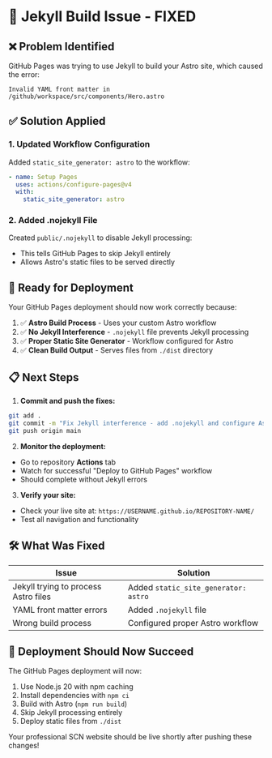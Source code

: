 # 🔧 Jekyll Build Issue - FIXED

## ❌ **Problem Identified**
GitHub Pages was trying to use Jekyll to build your Astro site, which caused the error:
```
Invalid YAML front matter in /github/workspace/src/components/Hero.astro
```

## ✅ **Solution Applied**

### 1. **Updated Workflow Configuration**
Added `static_site_generator: astro` to the workflow:
```yaml
- name: Setup Pages
  uses: actions/configure-pages@v4
  with:
    static_site_generator: astro
```

### 2. **Added .nojekyll File**
Created `public/.nojekyll` to disable Jekyll processing:
- This tells GitHub Pages to skip Jekyll entirely
- Allows Astro's static files to be served directly

## 🚀 **Ready for Deployment**

Your GitHub Pages deployment should now work correctly because:

1. ✅ **Astro Build Process** - Uses your custom Astro workflow
2. ✅ **No Jekyll Interference** - `.nojekyll` file prevents Jekyll processing
3. ✅ **Proper Static Site Generator** - Workflow configured for Astro
4. ✅ **Clean Build Output** - Serves files from `./dist` directory

## 📋 **Next Steps**

1. **Commit and push the fixes:**
```bash
git add .
git commit -m "Fix Jekyll interference - add .nojekyll and configure Astro workflow"
git push origin main
```

2. **Monitor the deployment:**
- Go to repository **Actions** tab
- Watch for successful "Deploy to GitHub Pages" workflow
- Should complete without Jekyll errors

3. **Verify your site:**
- Check your live site at: `https://USERNAME.github.io/REPOSITORY-NAME/`
- Test all navigation and functionality

## 🛠️ **What Was Fixed**

| Issue | Solution |
|-------|----------|
| Jekyll trying to process Astro files | Added `static_site_generator: astro` |
| YAML front matter errors | Added `.nojekyll` file |
| Wrong build process | Configured proper Astro workflow |

## 🎉 **Deployment Should Now Succeed**

The GitHub Pages deployment will now:
1. Use Node.js 20 with npm caching
2. Install dependencies with `npm ci`
3. Build with Astro (`npm run build`)
4. Skip Jekyll processing entirely
5. Deploy static files from `./dist`

Your professional SCN website should be live shortly after pushing these changes!